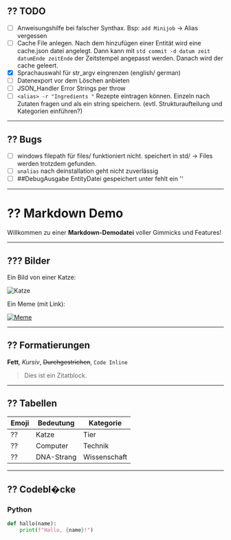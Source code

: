 ## ?? TODO

- [ ] Anweisungshilfe bei falscher Synthax. Bsp: `add Minijob`   -> Alias vergessen
- [ ] Cache File anlegen. Nach dem hinzufügen einer Entität wird eine cache.json datei angelegt. Dann kann mit `std commit -d datum zeit datumEnde zeitEnde` der Zeitstempel angepasst werden. Danach wird der cache geleert.
- [X] Sprachauswahl für str_argv eingrenzen (english/ german)
- [ ] Datenexport vor dem Löschen anbieten
- [ ] JSON_Handler Error Strings per throw
- [ ] `<alias> -r "Ingredients "` Rezepte eintragen können. Einzeln nach Zutaten fragen und als ein string speichern. (evtl. Strukturaufteilung und Kategorien einführen?)

---

## ?? Bugs

- [ ] windows filepath für files/ funktioniert nicht. speichert in std/ -> Files werden trotzdem gefunden.
- [ ] `unalias` nach deinstallation geht nicht zuverlässig
- [ ] ##DebugAusgabe EntityDatei gespeichert unter fehlt ein '\'

---

# ?? Markdown Demo

Willkommen zu einer **Markdown-Demodatei** voller Gimmicks und Features!

---

## ??? Bilder

Ein Bild von einer Katze:

![Katze](https://placekitten.com/400/300)

Ein Meme (mit Link):

[![Meme](https://i.imgflip.com/4/30b1gx.jpg)](https://imgflip.com/i/30b1gx)

---

## ?? Formatierungen

**Fett**, *Kursiv*, ~~Durchgestrichen~~, `Code Inline`

> Dies ist ein Zitatblock.

---

## ?? Tabellen

| Emoji | Bedeutung    | Kategorie      |
|-------|--------------|----------------|
| ??    | Katze        | Tier           |
| ??    | Computer     | Technik        |
| ??    | DNA-Strang   | Wissenschaft   |

---

## ?? Codebl�cke

### Python

```python
def hallo(name):
    print(f"Hallo, {name}!")

```
    

    

